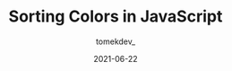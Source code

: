 ---
author: tomekdev_
date: 2021-06-22
tags:
  - javascript
  - sorting
  - colors
target_url: https://tomekdev.com/posts/sorting-colors-in-js
title: Sorting Colors in JavaScript
---